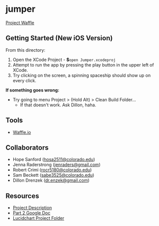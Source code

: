 # jumper
[Project Waffle](https://waffle.io/oogroup/jumper)

Getting Started (New iOS Version)
---------------
  From this directory:
  1. Open the XCode Project
    - **$**`open Jumper.xcodeproj`
  2. Attempt to run the app by pressing the play button in the upper left of XCode.
  3. Try clicking on the screen, a spinning spaceship should show up on every click.
  
**If something goes wrong:**
 * Try going to menu Project > (Hold Alt) > Clean Build Folder...
   - If that doesn't work. Ask Dillon, haha.

Tools
-----
 * [Waffle.io](https://waffle.io/oogroup/jumper)


Collaborators
-------------
  * Hope Sanford (hosa2511@colorado.edu)
  * Jenna Raderstrong (jenraders@gmail.com)
  * Robert Crimi (rocr5180@colorado.edu)
  * Sam Beckett (sabe3525@colorado.edu)
  * Dillon Drenzek (dr.enzek@gmail.com)

Resources
---------
 * [Project Description](https://moodle.cs.colorado.edu/pluginfile.php/23276/mod_resource/content/0/Project-4448.pdf)
 * [Part 2 Google Doc](https://docs.google.com/a/colorado.edu/document/d/13kIsc1WZydRId14s67mdQ8qkwwl6h4DhfGfDytsJlv4/edit?usp=sharing)
 * [Lucidchart Project Folder](https://www.lucidchart.com/documents#docs?folder_id=107160918&browser=icon&sort=saved-desc)
